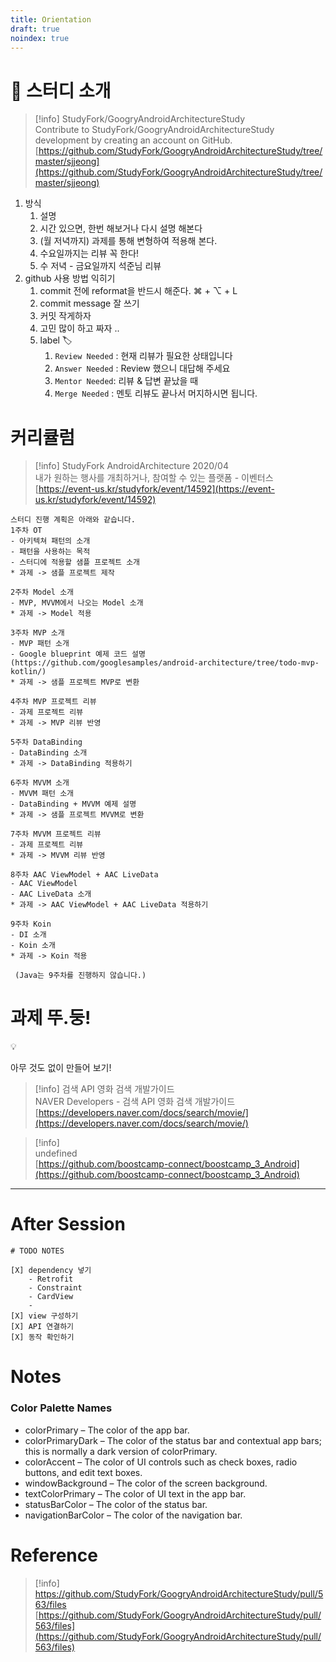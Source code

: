 ```yaml
---
title: Orientation
draft: true
noindex: true
---
```



# 👻 스터디 소개

> [!info] StudyFork/GoogryAndroidArchitectureStudy  
> Contribute to StudyFork/GoogryAndroidArchitectureStudy development by creating an account on GitHub.  
> [https://github.com/StudyFork/GoogryAndroidArchitectureStudy/tree/master/sjjeong](https://github.com/StudyFork/GoogryAndroidArchitectureStudy/tree/master/sjjeong)  



1. 방식
    1. 설명
    2. 시간 있으면, 한번 해보거나 다시 설명 해본다
    3. (월 저녁까지) 과제를 통해 변형하여 적용해 본다.
    4. 수요일까지는 리뷰 꼭 한다!
    5. 수 저녁 - 금요일까지 석준님 리뷰
2. github 사용 방법 익히기
    1. commit 전에 reformat을 반드시 해준다.
        ⌘ + ⌥ + L
    2. commit message 잘 쓰기
    3. 커밋 작게하자
    4. 고민 많이 하고 짜자 ..
    5. label 🏷
        1. `Review Needed` : 현재 리뷰가 필요한 상태입니다
        2. `Answer Needed` : Review 했으니 대답해 주세요
        3. `Mentor Needed`: 리뷰 & 답변 끝났을 때
        4. `Merge Needed` : 멘토 리뷰도 끝나서 머지하시면 됩니다.

  

# 커리큘럼

> [!info] StudyFork AndroidArchitecture 2020/04  
> 내가 원하는 행사를 개최하거나, 참여할 수 있는 플랫폼 - 이벤터스  
> [https://event-us.kr/studyfork/event/14592](https://event-us.kr/studyfork/event/14592)  

```
스터디 진행 계획은 아래와 같습니다.
1주차 OT
- 아키텍쳐 패턴의 소개
- 패턴을 사용하는 목적
- 스터디에 적용할 샘플 프로젝트 소개
* 과제 -> 샘플 프로젝트 제작

2주차 Model 소개
- MVP, MVVM에서 나오는 Model 소개
* 과제 -> Model 적용

3주차 MVP 소개
- MVP 패턴 소개
- Google blueprint 예제 코드 설명(https://github.com/googlesamples/android-architecture/tree/todo-mvp-kotlin/)
* 과제 -> 샘플 프로젝트 MVP로 변환

4주차 MVP 프로젝트 리뷰
- 과제 프로젝트 리뷰
* 과제 -> MVP 리뷰 반영

5주차 DataBinding
- DataBinding 소개
* 과제 -> DataBinding 적용하기

6주차 MVVM 소개
- MVVM 패턴 소개
- DataBinding + MVVM 예제 설명
* 과제 -> 샘플 프로젝트 MVVM로 변환

7주차 MVVM 프로젝트 리뷰
- 과제 프로젝트 리뷰
* 과제 -> MVVM 리뷰 반영

8주차 AAC ViewModel + AAC LiveData
- AAC ViewModel
- AAC LiveData 소개
* 과제 -> AAC ViewModel + AAC LiveData 적용하기

9주차 Koin
- DI 소개
- Koin 소개
* 과제 -> Koin 적용

 (Java는 9주차를 진행하지 않습니다.)
```

# 과제 뚜.둥!

💡

아무 것도 없이 만들어 보기!

> [!info] 검색 API 영화 검색 개발가이드  
> NAVER Developers - 검색 API 영화 검색 개발가이드  
> [https://developers.naver.com/docs/search/movie/](https://developers.naver.com/docs/search/movie/)  

> [!info]  
> undefined  
> [https://github.com/boostcamp-connect/boostcamp_3_Android](https://github.com/boostcamp-connect/boostcamp_3_Android)  

---

  

# After Session

```
# TODO NOTES

[X] dependency 넣기
	- Retrofit
	- Constraint
	- CardView
	- 
[X] view 구성하기
[X] API 연결하기
[X] 동작 확인하기
```

  

  

# Notes

  

### **Color Palette Names**

- colorPrimary – The color of the app bar.
- colorPrimaryDark – The color of the status bar and contextual app bars; this is normally a dark version of colorPrimary.
- colorAccent – The color of UI controls such as check boxes, radio buttons, and edit text boxes.
- windowBackground – The color of the screen background.
- textColorPrimary – The color of UI text in the app bar.
- statusBarColor – The color of the status bar.
- navigationBarColor – The color of the navigation bar.

  

# Reference

> [!info] https://github.com/StudyFork/GoogryAndroidArchitectureStudy/pull/563/files  
> [https://github.com/StudyFork/GoogryAndroidArchitectureStudy/pull/563/files](https://github.com/StudyFork/GoogryAndroidArchitectureStudy/pull/563/files)